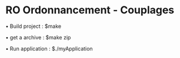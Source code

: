 RO Ordonnancement - Couplages
=============================

• Build project :
          $make

• get a archive :
          $make zip

• Run application :
          $./myApplication
